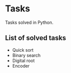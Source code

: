 # Tasks
Tasks solved in Python.
## List of solved tasks
* Quick sort
* Binary search
* Digital root
* Encoder